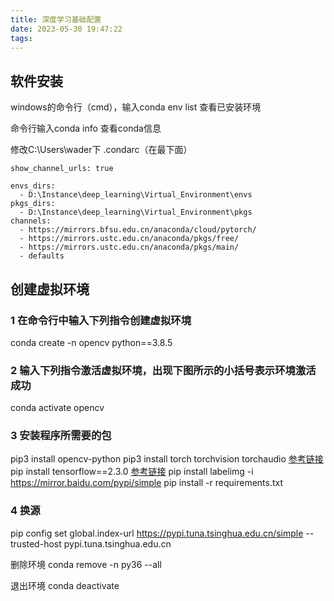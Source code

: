```yaml
---
title: 深度学习基础配置
date: 2023-05-30 19:47:22
tags:
---
```

## 软件安装
windows的命令行（cmd），输入conda env list 查看已安装环境

命令行输入conda info 查看conda信息

修改C:\Users\wader下 .condarc（在最下面）


```
show_channel_urls: true

envs_dirs:
  - D:\Instance\deep_learning\Virtual_Environment\envs
pkgs_dirs:
  - D:\Instance\deep_learning\Virtual_Environment\pkgs
channels:
  - https://mirrors.bfsu.edu.cn/anaconda/cloud/pytorch/
  - https://mirrors.ustc.edu.cn/anaconda/pkgs/free/
  - https://mirrors.ustc.edu.cn/anaconda/pkgs/main/
  - defaults 
  ```

## 创建虚拟环境
### 1 在命令行中输入下列指令创建虚拟环境
conda create -n opencv python==3.8.5
### 2 输入下列指令激活虚拟环境，出现下图所示的小括号表示环境激活成功
conda activate opencv
### 3 安装程序所需要的包
pip3 install opencv-python
pip3 install torch torchvision torchaudio   [参考链接](https://pytorch.org/get-started/locally/)
pip install tensorflow==2.3.0   [参考链接](https://www.tensorflow.org/install?hl=zh-cn)
pip install labelimg -i https://mirror.baidu.com/pypi/simple
pip install -r requirements.txt
### 4 换源
pip config set global.index-url https://pypi.tuna.tsinghua.edu.cn/simple  --trusted-host pypi.tuna.tsinghua.edu.cn

   

 

删除环境
conda remove -n py36 --all

 


退出环境
conda deactivate  


